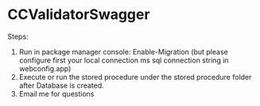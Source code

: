 # CCValidatorSwagger

Steps:

1. Run in package manager console: Enable-Migration (but please configure first your local connection ms sql connection string in webconfig.app)
2. Execute or run the stored procedure under the stored procedure folder after Database is created.
3. Email me for questions
